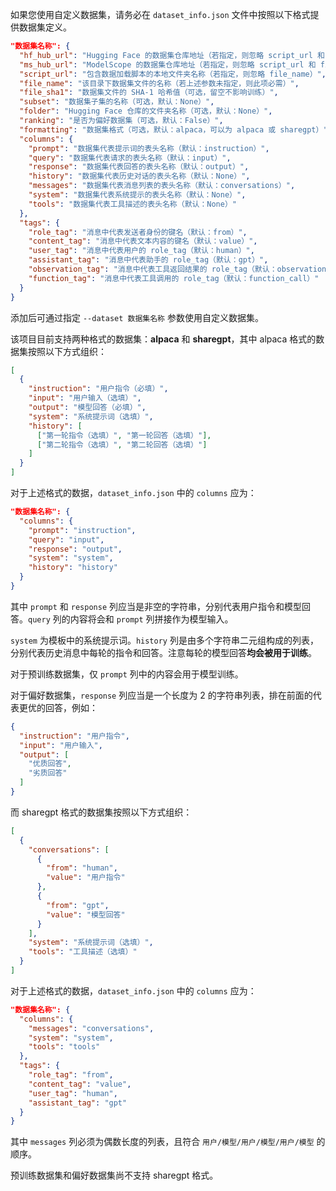 如果您使用自定义数据集，请务必在 `dataset_info.json` 文件中按照以下格式提供数据集定义。

```json
"数据集名称": {
  "hf_hub_url": "Hugging Face 的数据集仓库地址（若指定，则忽略 script_url 和 file_name）",
  "ms_hub_url": "ModelScope 的数据集仓库地址（若指定，则忽略 script_url 和 file_name）",
  "script_url": "包含数据加载脚本的本地文件夹名称（若指定，则忽略 file_name）",
  "file_name": "该目录下数据集文件的名称（若上述参数未指定，则此项必需）",
  "file_sha1": "数据集文件的 SHA-1 哈希值（可选，留空不影响训练）",
  "subset": "数据集子集的名称（可选，默认：None）",
  "folder": "Hugging Face 仓库的文件夹名称（可选，默认：None）",
  "ranking": "是否为偏好数据集（可选，默认：False）",
  "formatting": "数据集格式（可选，默认：alpaca，可以为 alpaca 或 sharegpt）",
  "columns": {
    "prompt": "数据集代表提示词的表头名称（默认：instruction）",
    "query": "数据集代表请求的表头名称（默认：input）",
    "response": "数据集代表回答的表头名称（默认：output）",
    "history": "数据集代表历史对话的表头名称（默认：None）",
    "messages": "数据集代表消息列表的表头名称（默认：conversations）",
    "system": "数据集代表系统提示的表头名称（默认：None）",
    "tools": "数据集代表工具描述的表头名称（默认：None）"
  },
  "tags": {
    "role_tag": "消息中代表发送者身份的键名（默认：from）",
    "content_tag": "消息中代表文本内容的键名（默认：value）",
    "user_tag": "消息中代表用户的 role_tag（默认：human）",
    "assistant_tag": "消息中代表助手的 role_tag（默认：gpt）",
    "observation_tag": "消息中代表工具返回结果的 role_tag（默认：observation）",
    "function_tag": "消息中代表工具调用的 role_tag（默认：function_call）"
  }
}
```

添加后可通过指定 `--dataset 数据集名称` 参数使用自定义数据集。

该项目目前支持两种格式的数据集：**alpaca** 和 **sharegpt**，其中 alpaca 格式的数据集按照以下方式组织：

```json
[
  {
    "instruction": "用户指令（必填）",
    "input": "用户输入（选填）",
    "output": "模型回答（必填）",
    "system": "系统提示词（选填）",
    "history": [
      ["第一轮指令（选填）", "第一轮回答（选填）"],
      ["第二轮指令（选填）", "第二轮回答（选填）"]
    ]
  }
]
```

对于上述格式的数据，`dataset_info.json` 中的 `columns` 应为：

```json
"数据集名称": {
  "columns": {
    "prompt": "instruction",
    "query": "input",
    "response": "output",
    "system": "system",
    "history": "history"
  }
}
```

其中 `prompt` 和 `response` 列应当是非空的字符串，分别代表用户指令和模型回答。`query` 列的内容将会和 `prompt` 列拼接作为模型输入。

`system` 为模板中的系统提示词。`history` 列是由多个字符串二元组构成的列表，分别代表历史消息中每轮的指令和回答。注意每轮的模型回答**均会被用于训练**。

对于预训练数据集，仅 `prompt` 列中的内容会用于模型训练。

对于偏好数据集，`response` 列应当是一个长度为 2 的字符串列表，排在前面的代表更优的回答，例如：

```json
{
  "instruction": "用户指令",
  "input": "用户输入",
  "output": [
    "优质回答",
    "劣质回答"
  ]
}
```

而 sharegpt 格式的数据集按照以下方式组织：

```json
[
  {
    "conversations": [
      {
        "from": "human",
        "value": "用户指令"
      },
      {
        "from": "gpt",
        "value": "模型回答"
      }
    ],
    "system": "系统提示词（选填）",
    "tools": "工具描述（选填）"
  }
]
```

对于上述格式的数据，`dataset_info.json` 中的 `columns` 应为：

```json
"数据集名称": {
  "columns": {
    "messages": "conversations",
    "system": "system",
    "tools": "tools"
  },
  "tags": {
    "role_tag": "from",
    "content_tag": "value",
    "user_tag": "human",
    "assistant_tag": "gpt"
  }
}
```

其中 `messages` 列必须为偶数长度的列表，且符合 `用户/模型/用户/模型/用户/模型` 的顺序。

预训练数据集和偏好数据集尚不支持 sharegpt 格式。
